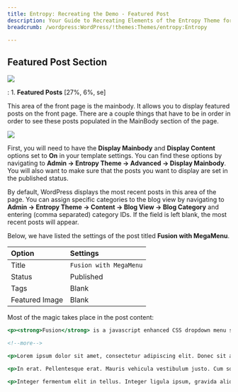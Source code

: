 ```yaml
---
title: Entropy: Recreating the Demo - Featured Post
description: Your Guide to Recreating Elements of the Entropy Theme for WordPress
breadcrumb: /wordpress:WordPress/!themes:Themes/entropy:Entropy

---
```


Featured Post Section
-----

![][demo]

:   1. **Featured Posts** [27%, 6%, se]

This area of the front page is the mainbody. It allows you to display featured posts on the front page. There are a couple things that have to be in order in order to see these posts populated in the MainBody section of the page.

![][mainbody]

First, you will need to have the **Display Mainbody** and **Display Content** options set to **On** in your template settings. You can find these options by navigating to **Admin -> Entropy Theme -> Advanced -> Display Mainbody**. You will also want to make sure that the posts you want to display are set in the published status.

By default, WordPress displays the most recent posts in this area of the page. You can assign specific categories to the blog view by navigating to **Admin -> Entropy Theme -> Content -> Blog View -> Blog Category** and entering (comma separated) category IDs. If the field is left blank, the most recent posts will appear.

Below, we have listed the settings of the post titled **Fusion with MegaMenu**.

| Option         | Settings               |
| :----------    | :----------            |
| Title          | `Fusion with MegaMenu` |
| Status         | Published              |
| Tags           | Blank                  |
| Featured Image | Blank                  |


Most of the magic takes place in the post content:

~~~ .html
<p><strong>Fusion</strong> is a javascript enhanced CSS dropdown menu system, that is fully <em>crawlable</em> by search engines. Mootools adds <a href="#">transitions and animations</a> to the dropdown, providing a smooth and dynamic interface for the navigational structure. <strong>MegaMenu</strong> features include a vast assortment, such as <a href="#">multiple columns</a>, grouped child items, <strong>dropdown widths</strong> and item distribution. These provide for <a href="#">individual control</a> over each specific dropdown menu item or column.</p>

<!--more-->

<p>Lorem ipsum dolor sit amet, consectetur adipiscing elit. Donec sit amet nibh. Vivamus non arcu. Lorem ipsum dolor sit amet, consectetur adipiscing elit. Etiam dapibus, tellus ac ornare aliquam, massa diam tristique urna, id faucibus lectus erat ut pede. Maecenas varius neque nec libero laoreet faucibus. Phasellus sodales, lectus sed vulputate rutrum, ipsum nulla lacinia magna, sed imperdiet ligula nisi eu ipsum. Donec nunc magna, posuere eget, aliquam in, vulputate in, lacus. Sed venenatis. Donec nec dolor vitae mauris dapibus ullamcorper. Etiam iaculis mollis tortor.</p>

<p>In erat. Pellentesque erat. Mauris vehicula vestibulum justo. Cum sociis natoque penatibus et magnis dis parturient montes, nascetur ridiculus mus. Nulla pulvinar est. Integer urna. Pellentesque pulvinar dui a magna. Nulla facilisi. Proin imperdiet. Aliquam ornare, metus vitae gravida dignissim, nisi nisl ultricies felis, ac tristique enim pede eget elit. Integer non erat nec turpis sollicitudin malesuada. Vestibulum dapibus. Nulla facilisi. Nulla iaculis, leo sit amet mollis luctus, sapien eros consectetur dolor, eu faucibus elit nibh eu nibh. Maecenas lacus pede, lobortis non, rhoncus id, tristique a, mi. Cras auctor libero vitae sem vestibulum euismod. Nunc fermentum.</p>

<p>Integer fermentum elit in tellus. Integer ligula ipsum, gravida aliquet, fringilla non, interdum eget, ipsum. Praesent id dolor non erat viverra volutpat. Fusce tellus libero, luctus adipiscing, tincidunt vel, egestas vitae, eros. Vestibulum mollis, est id rhoncus volutpat, dolor velit tincidunt neque, vitae pellentesque ante sem eu nisl. Donec facilisis, magna eget elementum pellentesque, augue arcu aliquet eros, eget convallis mauris ante quis magna. Pellentesque habitant morbi tristique senectus et netus et malesuada fames ac turpis egestas. Aenean et libero. Nam aliquam. Quisque vitae tortor id neque dignissim laoreet. Duis eu ante. Integer at sapien. Praesent sed nisl tempor est pulvinar tristique. Maecenas non lorem quis mi laoreet adipiscing. Sed ac arcu. Sed tincidunt libero eu dolor. Cras pharetra posuere eros. Donec ac eros id diam tempor faucibus. Fusce feugiat consequat nulla. Vestibulum tincidunt vulputate ipsum.</p>
~~~

[demo]: assets/demo_5.jpeg
[mainbody]: assets/setadvanced.jpeg
